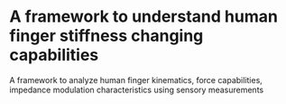 # A framework to understand human finger stiffness changing capabilities
A framework to analyze human finger kinematics, force capabilities, impedance modulation characteristics using sensory measurements

